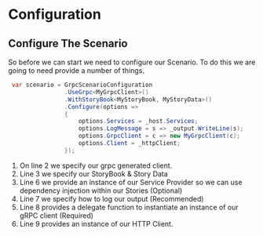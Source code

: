 # Configuration



## Configure The Scenario

So before we can start we need to configure our Scenario. To do this we are going to need provide a number of things.

```csharp
 var scenario = GrpcScenarioConfiguration
                .UseGrpc<MyGrpcClient>()
                .WithStoryBook<MyStoryBook, MyStoryData>()
                .Configure(options =>
                {
                    options.Services = _host.Services;
                    options.LogMessage = s => _output.WriteLine(s);
                    options.GrpcClient = c => new MyGrpcClient(c);
                    options.Client = _httpClient;
                });
```

1. On line 2 we specify our grpc generated client.
2. Line 3 we specify our StoryBook & Story Data
3. Line 6 we provide an instance of our Service Provider so we can use dependency injection within our Stories \(Optional\)
4. Line 7 we specify how to log our output \(Recommended\)
5. Line 8 provides a delegate function to instantiate an instance of our gRPC client \(Required\)
6. Line 9 provides an instance of our HTTP Client.

